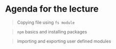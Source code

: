 # Agenda for the lecture

> Copying file using `fs module`

> `npm` basics and installing packages

> importing and exporting user defined modules
